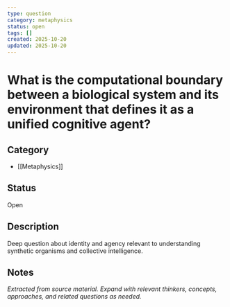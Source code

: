 ```yaml
---
type: question
category: metaphysics
status: open
tags: []
created: 2025-10-20
updated: 2025-10-20
---
```


# What is the computational boundary between a biological system and its environment that defines it as a unified cognitive agent?

## Category

- [[Metaphysics]]

## Status

Open

## Description

Deep question about identity and agency relevant to understanding synthetic organisms and collective intelligence.

## Notes

*Extracted from source material. Expand with relevant thinkers, concepts, approaches, and related questions as needed.*
